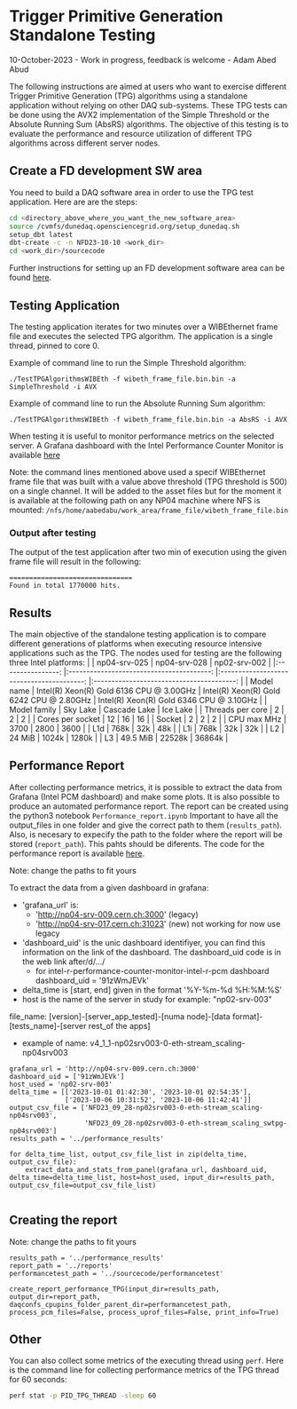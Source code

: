 # Trigger Primitive Generation Standalone Testing 
10-October-2023 - Work in progress, feedback is welcome - Adam Abed Abud

The following instructions are aimed at users who want to exercise different Trigger Primitive Generation (TPG) algorithms using a standalone application without relying on other DAQ sub-systems. These TPG tests can be done using the AVX2 implementation of the Simple Threshold or the Absolute Running Sum (AbsRS) algorithms. The objective of this testing is to evaluate the performance and resource utilization of different TPG algorithms across different server nodes. 

## Create a FD development SW area 
 You need to build a DAQ software area in order to use the TPG test application. Here are are the steps: 
 ```sh
cd <directory_above_where_you_want_the_new_software_area>
source /cvmfs/dunedaq.opensciencegrid.org/setup_dunedaq.sh
setup_dbt latest
dbt-create -c -n NFD23-10-10 <work_dir>
cd <work_dir>/sourcecode
```
Further instructions for setting up an FD development software area can be found [here](https://github.com/DUNE-DAQ/daqconf/wiki/Instructions-for-setting-up-an-FD-development-software-area). 

## Testing Application
The testing application iterates for two minutes over a WIBEthernet frame file and executes the selected TPG  algorithm. The application is a single thread, pinned to core 0. 

Example of command line to run the Simple Threshold algorithm: 
```
./TestTPGAlgorithmsWIBEth -f wibeth_frame_file.bin.bin -a SimpleThreshold -i AVX
```
Example of command line to run the Absolute Running Sum algorithm: 
```
./TestTPGAlgorithmsWIBEth -f wibeth_frame_file.bin.bin -a AbsRS -i AVX
```

When testing it is useful to monitor performance metrics on the selected server. A Grafana dashboard with the Intel Performance Counter Monitor is available [here](http://np04-srv-009:3000/d/91zWmJEVk/intel-r-performance-counter-monitor-intel-r-pcm-dashboard?orgId=1&var-host=np04-srv-026&from=now-5m&to=now-1m)

Note: the command lines mentioned above used a specif WIBEthernet frame file that was built with a value above threshold (TPG threshold is 500) on a single channel. It will be added to the asset files but for the moment it is available at the following path on any NP04 machine where NFS is mounted: `/nfs/home/aabedabu/work_area/frame_file/wibeth_frame_file.bin`

### Output after testing
The output of the test application after two min of execution using the given frame file will result in the following:
```
===============================
Found in total 1770000 hits.
```
## Results

The main objective of the standalone testing application is to compare different generations of platforms when executing resource intensive applications such as the TPG. The nodes used for testing are the following three Intel platforms: 
|                  	|               np04-srv-025               	|               np04-srv-028               	|               np02-srv-002               	|
|:----------------:	|:----------------------------------------:	|:----------------------------------------:	|:----------------------------------------:	|
|    Model name    	| Intel(R) Xeon(R) Gold 6136 CPU @ 3.00GHz 	| Intel(R) Xeon(R) Gold 6242 CPU @ 2.80GHz 	| Intel(R) Xeon(R) Gold 6346 CPU @ 3.10GHz 	|
|   Model family   	|                 Sky Lake                 	|               Cascade Lake               	|                 Ice Lake                 	|
| Threads per core 	|                     2                    	|                     2                    	|                     2                    	|
| Cores per socket 	|                    12                    	|                    16                    	|                    16                    	|
|      Socket      	|                     2                    	|                     2                    	|                     2                    	|
|    CPU max MHz   	|                   3700                   	|                   2800                   	|                   3600                   	|
|        L1d       	|                   768k                   	|                    32k                   	|                    48k                   	|
|        L1i       	|                   768k                   	|                    32k                   	|                    32k                   	|
|        L2        	|                  24 MiB                  	|                   1024k                  	|                   1280k                  	|
|        L3        	|                 49.5 MiB                 	|                  22528k                  	|                  36864k                  	|




## Performance Report
After collecting performance metrics, it is possible to extract the data from Grafana (Intel PCM dashboard) and make some plots. It is also possible to produce an automated performance report. The report can be created using the python3 notebook `Performance_report.ipynb` Important to have all the output_files in one folder and give the correct path to them (`results_path`). Also, is necesary to expecify the path to the folder where the report will be stored (`report_path`). This pahts should be diferents. The code for the performance report is available [here](https://github.com/DUNE-DAQ/performancetest/tree/develop/tools).

Note: change the paths to fit yours

To extract the data from a given dashboard in grafana:
* 'grafana_url' is:
    * 'http://np04-srv-009.cern.ch:3000'  (legacy)
    * 'http://np04-srv-017.cern.ch:31023' (new) not working for now use legacy
* 'dashboard_uid' is the unic dashboard identifiyer, you can find this information on the link of the dashboard. The dashboard_uid code is in the web link after/d/.../ 
    * for intel-r-performance-counter-monitor-intel-r-pcm dashboard dashboard_uid = '91zWmJEVk' 
* delta_time is [start, end] given in the format '%Y-%m-%d %H:%M:%S'
* host is the name of the server in study for example: "np02-srv-003"     

file_name: [version]-[server_app_tested]-[numa node]-[data format]-[tests_name]-[server rest_of the apps]
* example of name: v4_1_1-np02srv003-0-eth-stream_scaling-np04srv003
```
grafana_url = 'http://np04-srv-009.cern.ch:3000' 
dashboard_uid = ['91zWmJEVk']
host_used = 'np02-srv-003'  
delta_time = [['2023-10-01 01:42:30', '2023-10-01 02:54:35'], 
              ['2023-10-06 10:31:52', '2023-10-06 11:42:41']]
output_csv_file = ['NFD23_09_28-np02srv003-0-eth-stream_scaling-np04srv003', 
                   'NFD23_09_28-np02srv003-0-eth-stream_scaling_swtpg-np04srv003']
results_path = '../performance_results'

for delta_time_list, output_csv_file_list in zip(delta_time, output_csv_file):
    extract_data_and_stats_from_panel(grafana_url, dashboard_uid, delta_time=delta_time_list, host=host_used, input_dir=results_path, output_csv_file=output_csv_file_list)
    
```
## Creating the report

Note: change the paths to fit yours
```
results_path = '../performance_results'
report_path = '../reports'
performancetest_path = '../sourcecode/performancetest'

create_report_performance_TPG(input_dir=results_path, output_dir=report_path, daqconfs_cpupins_folder_parent_dir=performancetest_path, process_pcm_files=False, process_uprof_files=False, print_info=True)

```
## Other

You can also collect some metrics of the executing thread using `perf`. Here is the command line for collecting performance metrics of the TPG thread for 60 seconds: 
```sh
perf stat -p PID_TPG_THREAD -sleep 60
```





